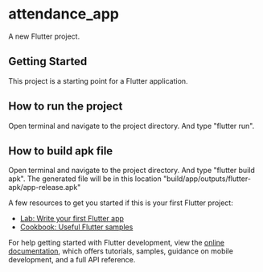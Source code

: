 # attendance_app

A new Flutter project.

## Getting Started

This project is a starting point for a Flutter application.

## How to run the project

Open terminal and navigate to the project directory. And type "flutter run".


## How to build apk file

Open terminal and navigate to the project directory. And type "flutter build apk". The generated file will be in this location "build/app/outputs/flutter-apk/app-release.apk"

A few resources to get you started if this is your first Flutter project:

- [Lab: Write your first Flutter app](https://docs.flutter.dev/get-started/codelab)
- [Cookbook: Useful Flutter samples](https://docs.flutter.dev/cookbook)

For help getting started with Flutter development, view the
[online documentation](https://docs.flutter.dev/), which offers tutorials,
samples, guidance on mobile development, and a full API reference.
